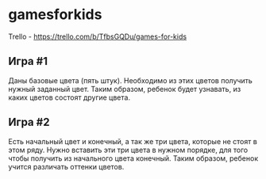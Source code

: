 # gamesforkids
Trello - https://trello.com/b/TfbsGQDu/games-for-kids
## Игра #1 ##
Даны базовые цвета (пять штук). 
Необходимо из этих цветов получить нужный заданный цвет. Таким образом, ребенок будет узнавать, из каких цветов состоят другие цвета.

## Игра #2 ##
Есть начальный цвет и конечный, а так же три цвета, которые не стоят в этом ряду. Нужно вставить эти три цвета в нужном порядке, для того чтобы получить из начального цвета конечный. Таким образом, ребенок учится различать оттенки цветов.
